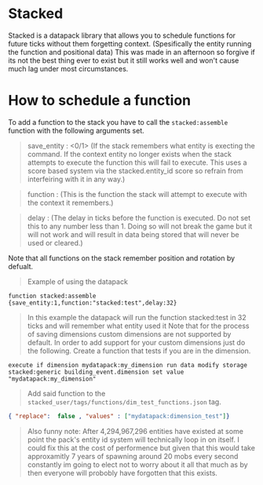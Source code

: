 # Stacked
Stacked is a datapack library that allows you to schedule functions for future ticks without them forgetting context. (Spesifically the entity running the function and positional data)
This was made in an afternoon so forgive if its not the best thing ever to exist but it still works well and won't cause much lag under most circumstances.

# How to schedule a function
To add a function to the stack you have to call the `stacked:assemble` function with the following arguments set.

> save_entity : <0/1> (If the stack remembers what entity is execting the command. If the context entity no longer exists when the stack attempts to execute the function this will fail to execute. This uses a score based system via the stacked.entity_id score so refrain from interfeiring with it in any way.)

> function : <string> (This is the function the stack will attempt to execute with the context it remembers.)

> delay : <int> (The delay in ticks before the function is executed. Do not set this to any number less than 1. Doing so will not break the game but it will not work and will result in data being stored that will never be used or cleared.)

Note that all functions on the stack remember position and rotation by defualt.

> Example of using the datapack
````mcfunction stacked_user:example
function stacked:assemble {save_entity:1,function:"stacked:test",delay:32}
````
> In this example the datapack will run the function stacked:test in 32 ticks and will remember what entity used it
Note that for the process of saving dimensions custom dimensions are not supported by default. In order to add support for your custom dimensions just do the following.
> Create a function that tests if you are in the dimension.
````mcfunction
execute if dimension mydatapack:my_dimension run data modify storage stacked:generic building_event.dimension set value "mydatapack:my_dimension"
````
> Add said function to the `stacked_user/tags/functions/dim_test_functions.json` tag.
````json
{ "replace":  false , "values" : ["mydatapack:dimension_test"]}
````

>Also funny note: After 4,294,967,296 entities have existed at some point the pack's entity id system will technically loop in on itself. I could fix this at the cost of performence but given that this would take approxamitly 7 years of spawning around 20 mobs every second constantly im going to elect not to worry about it all that much as by then everyone will probobly have forgotten that this exists.
